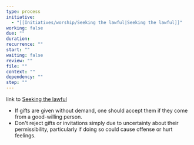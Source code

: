 ```yaml
---
type: process
initiative:
  - "[[Initiatives/worship/Seeking the lawful|Seeking the lawful]]"
working: false
due: ""
duration: 
recurrence: ""
start: ""
waiting: false
review: ""
file: ""
context: ""
dependency: ""
step: ""
---
```


link to [Seeking the lawful](Initiatives/worship/Seeking%20the%20lawful.md)

* If gifts are given without demand, one should accept them if they come from a good-willing person.
* Don't reject gifts or invitations simply due to uncertainty about their permissibility, particularly if doing so could cause offense or hurt feelings.
 
